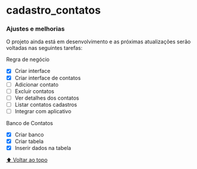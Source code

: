# cadastro_contatos

<!---Esses são exemplos. Veja https://shields.io para outras pessoas ou para personalizar este conjunto de escudos. Você pode querer incluir dependências, status do projeto e informações de licença aqui--->

<!--- Linha adicional de texto informativo sobre o que o projeto faz. Sua introdução deve ter cerca de 2 ou 3 linhas. Não exagere, as pessoas não vão ler. --->

### Ajustes e melhorias

O projeto ainda está em desenvolvimento e as próximas atualizações serão voltadas nas seguintes tarefas:

Regra de negócio
- [x] Criar interface
- [x] Criar interface de contatos
- [ ] Adicionar contato
- [ ] Excluir contatos
- [ ] Ver detalhes dos contatos
- [ ] Listar contatos cadastros
- [ ] Integrar com aplicativo

Banco de Contatos
- [x] Criar banco
- [x] Criar tabela
- [x] Inserir dados na tabela

[⬆ Voltar ao topo](#cadastro_contatos)<br>
